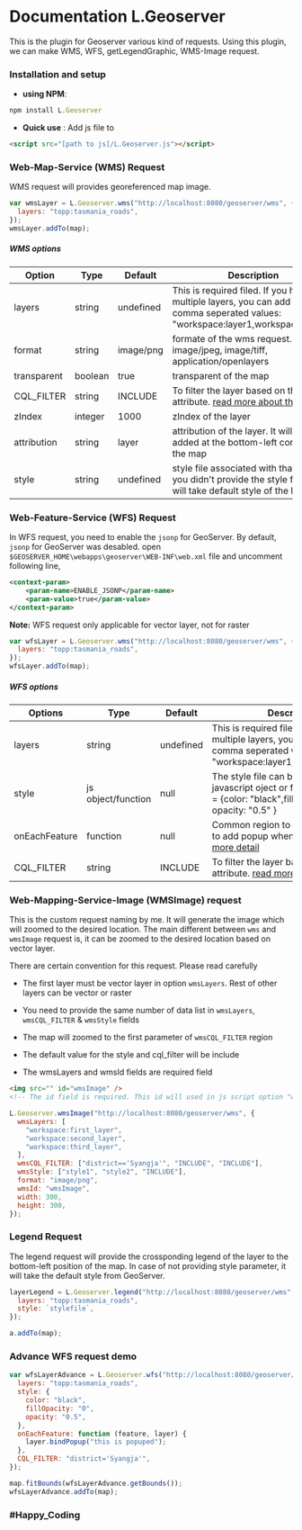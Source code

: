 # Documentation L.Geoserver

This is the plugin for Geoserver various kind of requests. Using this plugin, we can make WMS, WFS, getLegendGraphic, WMS-Image request.

### Installation and setup

- **using NPM**:

```js
npm install L.Geoserver
```

- **Quick use** : Add js file to

```html
<script src="[path to js]/L.Geoserver.js"></script>
```

### Web-Map-Service (WMS) Request

WMS request will provides georeferenced map image.

```js
var wmsLayer = L.Geoserver.wms("http://localhost:8080/geoserver/wms", {
  layers: "topp:tasmania_roads",
});
wmsLayer.addTo(map);
```

##### WMS options

| Option      | Type    | Default   | Description                                                                                                                                     |
| ----------- | ------- | --------- | ----------------------------------------------------------------------------------------------------------------------------------------------- |
| layers      | string  | undefined | This is required filed. If you have multiple layers, you can add them in a comma seperated values: "workspace:layer1,workspace:layer2"          |
| format      | string  | image/png | formate of the wms request. It may be image/jpeg, image/tiff, application/openlayers                                                            |
| transparent | boolean | true      | transparent of the map                                                                                                                          |
| CQL_FILTER  | string  | INCLUDE   | To filter the layer based on their attribute. [read more about this](https://docs.geoserver.org/latest/en/user/tutorials/cql/cql_tutorial.html) |
| zIndex      | integer | 1000      | zIndex of the layer                                                                                                                             |
| attribution | string  | layer     | attribution of the layer. It will be added at the bottom-left cornor of the map                                                                 |
| style       | string  | undefined | style file associated with that layer. If you didn't provide the style field, it will take default style of the layer                           |

### Web-Feature-Service (WFS) Request

In WFS request, you need to enable the `jsonp` for GeoServer. By default, `jsonp` for GeoServer was desabled. open `$GEOSERVER_HOME\webapps\geoserver\WEB-INF\web.xml` file and uncomment following line,

```xml
<context-param>
    <param-name>ENABLE_JSONP</param-name>
    <param-value>true</param-value>
</context-param>
```

**Note:** WFS request only applicable for vector layer, not for raster

```js
var wfsLayer = L.Geoserver.wms("http://localhost:8080/geoserver/wms", {
  layers: "topp:tasmania_roads",
});
wfsLayer.addTo(map);
```

##### WFS options

| Options       | Type               | Default   | Description                                                                                                                                     |
| ------------- | ------------------ | --------- | ----------------------------------------------------------------------------------------------------------------------------------------------- |
| layers        | string             | undefined | This is required filed. If you have multiple layers, you can add them in a comma seperated values: "workspace:layer1,workspace:layer2"          |
| style         | js object/function | null      | The style file can be in form of javascript oject or function. eg `style = {color: "black",fillOpacity: "0", opacity: "0.5" }                   |
| onEachFeature | function           | null      | Common region to add this feature is to add popup when the layer cicked. [more detail](https://leafletjs.com/examples/geojson/)                 |
| CQL_FILTER    | string             | INCLUDE   | To filter the layer based on their attribute. [read more about this](https://docs.geoserver.org/latest/en/user/tutorials/cql/cql_tutorial.html) |

### Web-Mapping-Service-Image (WMSImage) request

This is the custom request naming by me. It will generate the image which will zoomed to the desired location. The main different between `wms` and `wmsImage` request is, it can be zoomed to the desired location based on vector layer.

There are certain convention for this request. Please read carefully

- The first layer must be vector layer in option `wmsLayers`. Rest of other layers can be vector or raster

- You need to provide the same number of data list in `wmsLayers`, `wmsCQL_FILTER` & `wmsStyle` fields

- The map will zoomed to the first parameter of `wmsCQL_FILTER` region

- The default value for the style and cql_filter will be include

- The wmsLayers and wmsId fields are required field

```html
<img src="" id="wmsImage" />
<!-- The id field is required. This id will used in js script option "wmsId"-->
```

```js
L.Geoserver.wmsImage("http://localhost:8080/geoserver/wms", {
  wmsLayers: [
    "workspace:first_layer",
    "workspace:second_layer",
    "workspace:third_layer",
  ],
  wmsCQL_FILTER: ["district=='Syangja'", "INCLUDE", "INCLUDE"],
  wmsStyle: ["style1", "style2", "INCLUDE"],
  format: "image/png",
  wmsId: "wmsImage",
  width: 300,
  height: 300,
});
```

### Legend Request

The legend request will provide the crossponding legend of the layer to the bottom-left position of the map. In case of not providing style parameter, it will take the default style from GeoServer.

```js
layerLegend = L.Geoserver.legend("http://localhost:8080/geoserver/wms", {
  layers: "topp:tasmania_roads",
  style: `stylefile`,
});

a.addTo(map);
```

### Advance WFS request demo

```js
var wfsLayerAdvance = L.Geoserver.wfs("http://localhost:8080/geoserver/wms", {
  layers: "topp:tasmania_roads",
  style: {
    color: "black",
    fillOpacity: "0",
    opacity: "0.5",
  },
  onEachFeature: function (feature, layer) {
    layer.bindPopup("this is popuped");
  },
  CQL_FILTER: "district='Syangja'",
});

map.fitBounds(wfsLayerAdvance.getBounds());
wfsLayerAdvance.addTo(map);
```

### #Happy_Coding
